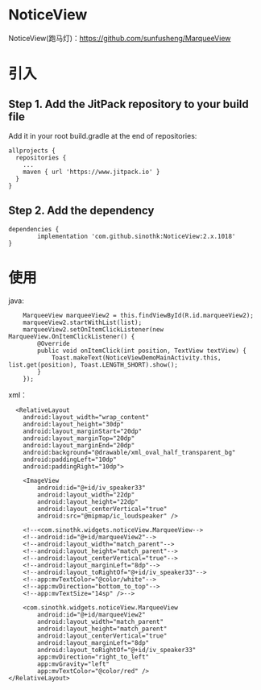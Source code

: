 # NoticeView
NoticeView(跑马灯)：https://github.com/sunfusheng/MarqueeView


# 引入
  ## Step 1. Add the JitPack repository to your build file
  Add it in your root build.gradle at the end of repositories:

    allprojects {
      repositories {
        ...
        maven { url 'https://www.jitpack.io' }
      }
    }

  ## Step 2. Add the dependency
    dependencies {
            implementation 'com.github.sinothk:NoticeView:2.x.1018'
    }

# 使用
  java:
  
        MarqueeView marqueeView2 = this.findViewById(R.id.marqueeView2);
        marqueeView2.startWithList(list);
        marqueeView2.setOnItemClickListener(new MarqueeView.OnItemClickListener() {
            @Override
            public void onItemClick(int position, TextView textView) {
                Toast.makeText(NoticeViewDemoMainActivity.this, list.get(position), Toast.LENGTH_SHORT).show();
            }
        });
    
   xml：
      
      <RelativeLayout
        android:layout_width="wrap_content"
        android:layout_height="30dp"
        android:layout_marginStart="20dp"
        android:layout_marginTop="20dp"
        android:layout_marginEnd="20dp"
        android:background="@drawable/xml_oval_half_transparent_bg"
        android:paddingLeft="10dp"
        android:paddingRight="10dp">

        <ImageView
            android:id="@+id/iv_speaker33"
            android:layout_width="22dp"
            android:layout_height="22dp"
            android:layout_centerVertical="true"
            android:src="@mipmap/ic_loudspeaker" />

        <!--<com.sinothk.widgets.noticeView.MarqueeView-->
        <!--android:id="@+id/marqueeView2"-->
        <!--android:layout_width="match_parent"-->
        <!--android:layout_height="match_parent"-->
        <!--android:layout_centerVertical="true"-->
        <!--android:layout_marginLeft="8dp"-->
        <!--android:layout_toRightOf="@+id/iv_speaker33"-->
        <!--app:mvTextColor="@color/white"-->
        <!--app:mvDirection="bottom_to_top"-->
        <!--app:mvTextSize="14sp" />-->

        <com.sinothk.widgets.noticeView.MarqueeView
            android:id="@+id/marqueeView2"
            android:layout_width="match_parent"
            android:layout_height="match_parent"
            android:layout_centerVertical="true"
            android:layout_marginLeft="8dp"
            android:layout_toRightOf="@+id/iv_speaker33"
            app:mvDirection="right_to_left"
            app:mvGravity="left"
            app:mvTextColor="@color/red" />
    </RelativeLayout>
